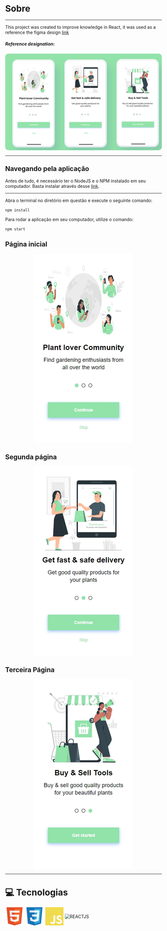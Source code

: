 # Sobre
---
This project was created to improve knowledge in React, it was used as a reference the figma design <a href="https://www.figma.com/file/5DNfiBPHBxPNBmajKmPcrr/Onboarding-(Community)?node-id=0%3A1&t=R77R4Uryp06ewyya-0">link</a>
<br>
<h5 >Reference designation:</h5>
<img src="./public/Designreference.svg" style = "border-radius:10px;" />

---
## Navegando pela aplicação

Antes de tudo, é necessário ter o NodeJS e o NPM instalado em seu computador. Basta instalar através desse <a href="https://nodejs.org/en/">link</a>.

---

Abra o terminal no diretório em questão e execute o seguinte comando:

```
npm install
```

Para rodar a aplicação em seu computador, utilize o comando:

```
npm start
```
## Página inicial
<figure width="100%" display="flex"
justify-content='center'  align="center">
<img src="./public/home.png" >
</figure>

## Segunda página

<figure width="100%" display="flex"
justify-content='center'  align="center">
<img src="./public/page2.png" >
</figure>

## Terceira Página

<figure width="100%" display="flex"
justify-content='center'  align="center"/>
<img src="./public/page3.png" />
</figure>

---
# :computer: Tecnologias


 <img align="center" alt="HTML" height="60" src="https://raw.githubusercontent.com/devicons/devicon/master/icons/html5/html5-original.svg">
  <img align="center" alt="CSS" height="60" src="https://raw.githubusercontent.com/devicons/devicon/master/icons/css3/css3-original.svg">
    <img align="center" alt="JS" height="60" src="https://raw.githubusercontent.com/devicons/devicon/master/icons/javascript/javascript-plain.svg">
    <img align="center" alt="REACTJS" height="60"  src="https://cdn.jsdelivr.net/gh/devicons/devicon/icons/react/react-original.svg" />     

